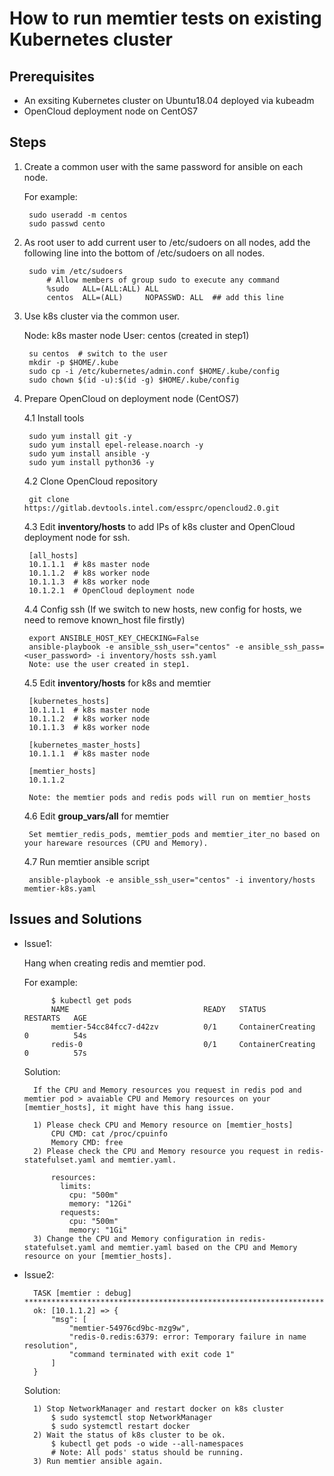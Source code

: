 # How to run memtier tests on existing Kubernetes cluster

## Prerequisites
- An exsiting Kubernetes cluster on Ubuntu18.04 deployed via kubeadm 
- OpenCloud deployment node on CentOS7


## Steps 
1. Create a common user with the same password for ansible on each node.
    
    For example:

        sudo useradd -m centos
        sudo passwd cento

2. As root user to add current user to /etc/sudoers on all nodes, add the following line into the bottom of /etc/sudoers on all nodes.

        sudo vim /etc/sudoers
            # Allow members of group sudo to execute any command
            %sudo   ALL=(ALL:ALL) ALL
            centos  ALL=(ALL)     NOPASSWD: ALL  ## add this line

3. Use k8s cluster via the common user.

    Node: k8s master node
    User: centos (created in step1)

        su centos  # switch to the user
        mkdir -p $HOME/.kube
        sudo cp -i /etc/kubernetes/admin.conf $HOME/.kube/config
        sudo chown $(id -u):$(id -g) $HOME/.kube/config

4. Prepare OpenCloud on deployment node (CentOS7)

    4.1 Install tools

        sudo yum install git -y
        sudo yum install epel-release.noarch -y
        sudo yum install ansible -y
        sudo yum install python36 -y

    4.2 Clone OpenCloud repository

        git clone https://gitlab.devtools.intel.com/essprc/opencloud2.0.git

    4.3 Edit **inventory/hosts** to add IPs of k8s cluster and OpenCloud deployment node for ssh.

        [all_hosts]
	    10.1.1.1  # k8s master node
	    10.1.1.2  # k8s worker node
	    10.1.1.3  # k8s worker node
        10.1.2.1  # OpenCloud deployment node

    4.4 Config ssh (If we switch to new hosts, new config for hosts, we need to remove known_host file firstly)

        export ANSIBLE_HOST_KEY_CHECKING=False
        ansible-playbook -e ansible_ssh_user="centos" -e ansible_ssh_pass=<user_password> -i inventory/hosts ssh.yaml
        Note: use the user created in step1.
    
    4.5 Edit **inventory/hosts** for k8s and memtier

        [kubernetes_hosts]
	    10.1.1.1  # k8s master node
	    10.1.1.2  # k8s worker node
	    10.1.1.3  # k8s worker node
	
	    [kubernetes_master_hosts]
	    10.1.1.1  # k8s master node
	
	    [memtier_hosts]
	    10.1.1.2

        Note: the memtier pods and redis pods will run on memtier_hosts

    4.6 Edit **group_vars/all** for memtier

        Set memtier_redis_pods, memtier_pods and memtier_iter_no based on your hareware resources (CPU and Memory).

    4.7 Run memtier ansible script

        ansible-playbook -e ansible_ssh_user="centos" -i inventory/hosts memtier-k8s.yaml

## Issues and Solutions

- Issue1:

    Hang when creating redis and memtier pod.

    For example:

        	$ kubectl get pods
			NAME                              READY   STATUS              RESTARTS   AGE
			memtier-54cc84fcc7-d42zv          0/1     ContainerCreating   0          54s
            redis-0                           0/1     ContainerCreating   0          57s

    Solution:

        If the CPU and Memory resources you request in redis pod and memtier pod > avaiable CPU and Memory resources on your [memtier_hosts], it might have this hang issue.

        1) Please check CPU and Memory resource on [memtier_hosts]
            CPU CMD: cat /proc/cpuinfo
            Memory CMD: free
        2) Please check the CPU and Memory resource you request in redis-statefulset.yaml and memtier.yaml.

            resources:
              limits:
                cpu: "500m"
                memory: "12Gi"
              requests:
                cpu: "500m"
                memory: "1Gi"
        3) Change the CPU and Memory configuration in redis-statefulset.yaml and memtier.yaml based on the CPU and Memory resource on your [memtier_hosts].

- Issue2:

        TASK [memtier : debug] *******************************************************************************************************************************************************************
		ok: [10.1.1.2] => {
		    "msg": [
		        "memtier-54976cd9bc-mzg9w",
		        "redis-0.redis:6379: error: Temporary failure in name resolution",
		        "command terminated with exit code 1"
		    ]
        }

    Solution:

        1) Stop NetworkManager and restart docker on k8s cluster
            $ sudo systemctl stop NetworkManager
            $ sudo systemctl restart docker
        2) Wait the status of k8s cluster to be ok.
            $ kubectl get pods -o wide --all-namespaces
            # Note: All pods' status should be running.
        3) Run memtier ansible again.
